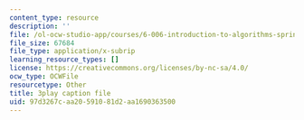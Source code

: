 ```yaml
---
content_type: resource
description: ''
file: /ol-ocw-studio-app/courses/6-006-introduction-to-algorithms-spring-2020/97d3267caa20591081d2aa1690363500_2NMtS1ecb3o.vtt
file_size: 67684
file_type: application/x-subrip
learning_resource_types: []
license: https://creativecommons.org/licenses/by-nc-sa/4.0/
ocw_type: OCWFile
resourcetype: Other
title: 3play caption file
uid: 97d3267c-aa20-5910-81d2-aa1690363500
---
```

